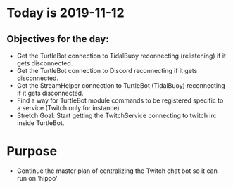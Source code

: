 # Today is 2019-11-12

## Objectives for the day:

- Get the TurtleBot connection to TidalBuoy reconnecting (relistening) if it gets disconnected.
- Get the TurtleBot connection to Discord reconnecting if it gets disconnected.
- Get the StreamHelper connection to  TurtleBot (TidalBuoy) reconnecting if it gets disconnected.
- Find a way for TurtleBot module commands to be registered specific to a service (Twitch only for instance).
- Stretch Goal: Start getting the TwitchService connecting to twitch irc inside TurtleBot.


# Purpose

- Continue the master plan of centralizing the Twitch chat bot so it can run on 'hippo'
